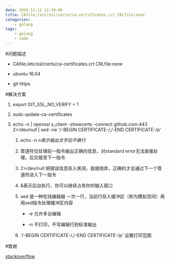 ```yaml
---
date: 2016-11-11 11:19:00
title: CAfile:/etc/ssl/certs/ca-certificates.crt CRLfile:none
categories:
    - golang
tags:
    - golang
    - code
---
```


#问题描述

- CAfile:/etc/ssl/certs/ca-certificates.crt CRLfile:none

- ubuntu 16.04

- git https

#解决方案

 1. export GIT_SSL_NO_VERIFY = 1

 2. sudo update-ca-certificates

 3. echo -n | openssl s_client -showcerts -connect github.com:443 2>/dev/null | sed -ne '/-BEGIN CERTIFICATE-/,/-END CERTIFICATE-/p'

    1. echo -n  *n表示输出文字后不换行*

    2. 管道符仅处理前一指令输出正确的信息，对standard error无法直接处理，后交接至下一指令

    3. 2>/dev/null 把错误信息存入黑洞，直接抛弃，正确的才会通过下一个管道符进入下一指令

    4. &表示后台执行，你可以继续占有你的输入窗口

    5. sed 是一种在线编辑器 一次一行，当前行存入缓冲区（称为模拟空间）再用sed指令处理缓冲区内容

        - -e 允许多台编辑

        - -n 不打印，不写编辑行到标准输出

    6. '/-BEGIN CERTIFICATE-/,/-END CERTIFICATE-/p' 设置打印范围

#致谢

[stackoverflow](http://stackoverflow.com/questions/21181231/server-certificate-verification-failed-cafile-etc-ssl-certs-ca-certificates-c)




